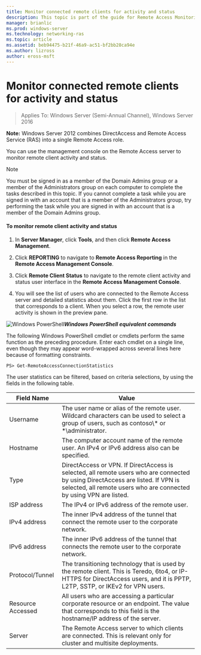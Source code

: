 ```yaml
---
title: Monitor connected remote clients for activity and status
description: This topic is part of the guide for Remote Access Monitoring and Accounting in Windows Server 2016.
manager: brianlic
ms.prod: windows-server
ms.technology: networking-ras
ms.topic: article
ms.assetid: beb94475-b21f-46a9-ac51-bf2bb28ca94e
ms.author: lizross
author: eross-msft
---
```

# Monitor connected remote clients for activity and status

>Applies To: Windows Server (Semi-Annual Channel), Windows Server 2016

**Note:** Windows Server 2012 combines DirectAccess and Remote Access Service (RAS) into a single Remote Access role.  
  
You can use the management console on the Remote Access server to monitor remote client activity and status.  
  
> [!NOTE]  
> You must be signed in as a member of the Domain Admins group or a member of the Administrators group on each computer to complete the tasks described in this topic. If you cannot complete a task while you are signed in with an account that is a member of the Administrators group, try performing the task while you are signed in with an account that is a member of the Domain Admins group.  
  
#### To monitor remote client activity and status  
  
1.  In **Server Manager**, click **Tools**, and then click **Remote Access Management**.  
  
2.  Click **REPORTING** to navigate to **Remote Access Reporting** in the **Remote Access Management Console**.  
  
3.  Click **Remote Client Status** to navigate to the remote client activity and status user interface in the **Remote Access Management Console**.  
  
4.  You will see the list of users who are connected to the Remote Access server and detailed statistics about them. Click the first row in the list that corresponds to a client. When you select a row, the remote user activity is shown in the preview pane.  
  
![Windows PowerShell](../../../media/Monitor-connected-remote-clients-for-activity-and-status/PowerShellLogoSmall.gif)***<em>Windows PowerShell equivalent commands</em>***  
  
The following Windows PowerShell cmdlet or cmdlets perform the same function as the preceding procedure. Enter each cmdlet on a single line, even though they may appear word-wrapped across several lines here because of formatting constraints.  
  
```  
PS> Get-RemoteAccessConnectionStatistics  
```  
  
The user statistics can be filtered, based on criteria selections, by using the fields in the following table.  
  
|Field Name|Value|  
|-------|-----|  
|Username|The user name or alias of the remote user. Wildcard characters can be used to select a group of users, such as contoso\\* or \*\administrator.|  
|Hostname|The computer account name of the remote user. An IPv4 or IPv6 address also can be specified.|  
|Type|DirectAccess or VPN. If DirectAccess is selected, all remote users who are connected by using DirectAccess are listed. If VPN is selected, all remote users who are connected by using VPN are listed.|  
|ISP address|The IPv4 or IPv6 address of the remote user.|  
|IPv4 address|The inner IPv4 address of the tunnel that connect the remote user to the corporate network.|  
|IPv6 address|The inner IPv6 address of the tunnel that connects the remote user to the corporate network.|  
|Protocol/Tunnel|The transitioning technology that is used by the remote client. This is Teredo, 6to4, or IP-HTTPS for DirectAccess users, and it is PPTP, L2TP, SSTP, or IKEv2 for VPN users.|  
|Resource Accessed|All users who are accessing a particular corporate resource or an endpoint. The value that corresponds to this field is the hostname/IP address of the server.|  
|Server|The Remote Access server to which clients are connected. This is relevant only for cluster and multisite deployments.|  
  
  
  


